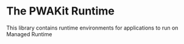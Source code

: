 # The PWAKit Runtime

This library contains runtime environments for applications to run on Managed Runtime
